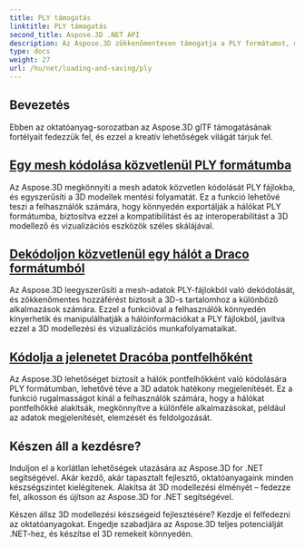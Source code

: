 ```yaml
---
title: PLY támogatás
linktitle: PLY támogatás
second_title: Aspose.3D .NET API
description: Az Aspose.3D zökkenőmentesen támogatja a PLY formátumot, megkönnyítve a 3D modellek zökkenőmentes importját és exportálását a sokoldalú felhasználási esetekhez.
type: docs
weight: 27
url: /hu/net/loading-and-saving/ply
---
```

## Bevezetés

Ebben az oktatóanyag-sorozatban az Aspose.3D glTF támogatásának fortélyait fedezzük fel, és ezzel a kreatív lehetőségek világát tárjuk fel.

## [Egy mesh kódolása közvetlenül PLY formátumba](encode-mesh)

Az Aspose.3D megkönnyíti a mesh adatok közvetlen kódolását PLY fájlokba, és egyszerűsíti a 3D modellek mentési folyamatát. Ez a funkció lehetővé teszi a felhasználók számára, hogy könnyedén exportálják a hálókat PLY formátumba, biztosítva ezzel a kompatibilitást és az interoperabilitást a 3D modellező és vizualizációs eszközök széles skálájával.


## [Dekódoljon közvetlenül egy hálót a Draco formátumból](decode-mesh)

Az Aspose.3D leegyszerűsíti a mesh-adatok PLY-fájlokból való dekódolását, és zökkenőmentes hozzáférést biztosít a 3D-s tartalomhoz a különböző alkalmazások számára. Ezzel a funkcióval a felhasználók könnyedén kinyerhetik és manipulálhatják a hálóinformációkat a PLY fájlokból, javítva ezzel a 3D modellezési és vizualizációs munkafolyamataikat.

## [Kódolja a jelenetet Dracóba pontfelhőként](export-to-ply-point-cloud)

Az Aspose.3D lehetőséget biztosít a hálók pontfelhőkként való kódolására PLY formátumban, lehetővé téve a 3D adatok hatékony megjelenítését. Ez a funkció rugalmasságot kínál a felhasználók számára, hogy a hálókat pontfelhőkké alakítsák, megkönnyítve a különféle alkalmazásokat, például az adatok megjelenítését, elemzését és feldolgozását.


## Készen áll a kezdésre?

Induljon el a korlátlan lehetőségek utazására az Aspose.3D for .NET segítségével. Akár kezdő, akár tapasztalt fejlesztő, oktatóanyagaink minden készségszintet kielégítenek. Alakítsa át 3D modellezési élményét – fedezze fel, alkosson és újítson az Aspose.3D for .NET segítségével.

Készen állsz 3D modellezési készségeid fejlesztésére? Kezdje el felfedezni az oktatóanyagokat. Engedje szabadjára az Aspose.3D teljes potenciálját .NET-hez, és készítse el 3D remekeit könnyedén.